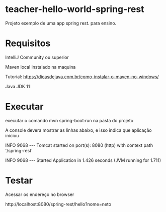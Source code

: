 # teacher-hello-world-spring-rest
Projeto exemplo de uma app spring rest. para ensino.

# Requisitos

IntelliJ Community ou superior

Maven local instalado na maquina

Tutorial: https://dicasdejava.com.br/como-instalar-o-maven-no-windows/

Java JDK 11


# Executar

executar o comando mvn spring-boot:run na pasta do projeto

A console devera mostrar as linhas abaixo, e isso indica que aplicação iniciou

INFO 9068 --- Tomcat started on port(s): 8080 (http) with context path '/spring-rest'

INFO 9068 --- Started Application in 1.426 seconds (JVM running for 1.711)


# Testar

Acessar os endereço no browser

http://localhost:8080/spring-rest/hello?nome=neto